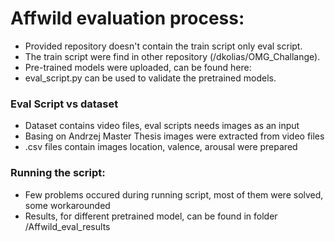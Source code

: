 # Affwild evaluation process:

* Provided repository doesn't contain the train script only eval script.
* The train script were find in other repository (/dkolias/OMG_Challange).
* Pre-trained models were uploaded, can be found here: 
* eval_script.py can be used to validate the pretrained models.


### Eval Script vs dataset
* Dataset contains video files, eval scripts needs images as an input
* Basing on Andrzej Master Thesis images were extracted from video files
* .csv files contain images location, valence, arousal were prepared

### Running the script: 
* Few problems occured during running script, most of them were solved, some workarounded 
* Results, for different pretrained model, can be found in folder /Affwild_eval_results